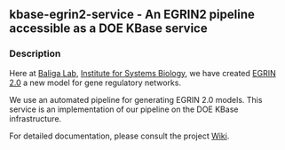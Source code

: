 ## kbase-egrin2-service - An EGRIN2 pipeline accessible as a DOE KBase service

### Description

Here at [Baliga Lab](http://baliga.sytemsbiology.net), [Institute for Systems Biology](http://systemsbiology.org), we have created [EGRIN 2.0](http://egrin2.systemsbiology.net) a new model for gene regulatory networks.

We use an automated pipeline for generating EGRIN 2.0 models. This service is an implementation of our pipeline on the DOE KBase infrastructure.

For detailed documentation, please consult the project [Wiki](wiki).

